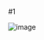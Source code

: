 #1

![image](https://github.com/Kumarabh/javascript-notes/assets/25168256/09f67203-e67f-4ff6-b236-deb919f76ed5)
